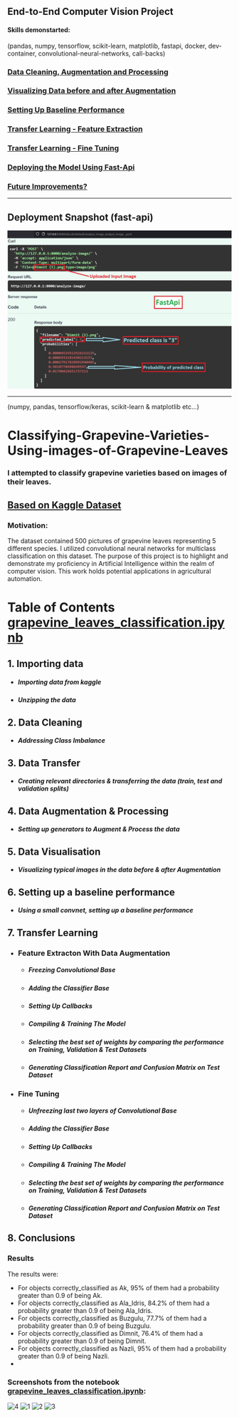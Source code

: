 ## End-to-End Computer Vision Project

#### Skills demonstarted:
(pandas, numpy, tensorflow, scikit-learn, matplotlib, fastapi, docker, dev-container, convolutional-neural-networks, call-backs)

### [Data Cleaning, Augmentation and Processing](https://github.com/AnsImran/Classifying-Grapevine-Varieties-using-Images-of-Grapevine-Leaves/blob/master/02_Data_Processing__and__Model_Training/grapevine_leaves_classification.ipynb)

### [Visualizing Data before and after Augmentation](https://github.com/AnsImran/Classifying-Grapevine-Varieties-using-Images-of-Grapevine-Leaves/blob/master/02_Data_Processing__and__Model_Training/grapevine_leaves_classification.ipynb)

### [Setting Up Baseline Performance](https://github.com/AnsImran/Classifying-Grapevine-Varieties-using-Images-of-Grapevine-Leaves/blob/master/02_Data_Processing__and__Model_Training/grapevine_leaves_classification.ipynb)

### [Transfer Learning - Feature Extraction](https://github.com/AnsImran/Classifying-Grapevine-Varieties-using-Images-of-Grapevine-Leaves/blob/master/02_Data_Processing__and__Model_Training/grapevine_leaves_classification.ipynb)

### [Transfer Learning - Fine Tuning](https://github.com/AnsImran/Classifying-Grapevine-Varieties-using-Images-of-Grapevine-Leaves/blob/master/02_Data_Processing__and__Model_Training/grapevine_leaves_classification.ipynb)

### [Deploying the Model Using Fast-Api](https://github.com/AnsImran/Classifying-Grapevine-Varieties-using-Images-of-Grapevine-Leaves/tree/master/04_Deployment)

### [Future Improvements?](https://github.com/AnsImran/Classifying-Grapevine-Varieties-using-Images-of-Grapevine-Leaves/blob/master/02_Data_Processing__and__Model_Training/grapevine_leaves_classification.ipynb)

---
## Deployment Snapshot (fast-api)
![4](05_Results_Screenshots/cv_app_api_in_action.JPG)

---













(numpy, pandas, tensorflow/keras, scikit-learn & matplotlib etc...)


# Classifying-Grapevine-Varieties-Using-images-of-Grapevine-Leaves 

### I attempted to classify grapevine varieties based on images of their leaves.

## [Based on Kaggle Dataset](https://www.kaggle.com/datasets/muratkokludataset/grapevine-leaves-image-dataset/data)

### Motivation:
The dataset contained 500 pictures of grapevine leaves representing 5 different species. I utilized convolutional neural networks for multiclass classification on this dataset. The purpose of this project is to highlight and demonstrate my proficiency in Artificial Intelligence within the realm of computer vision. This work holds potential applications in agricultural automation.

# Table of Contents [grapevine_leaves_classification.ipynb](grapevine_leaves_classification.ipynb)

## 1. Importing data
   - ##### Importing data from kaggle
   - ##### Unzipping the data

## 2. Data Cleaning
   - ##### Addressing Class Imbalance

## 3. Data Transfer
   - ##### Creating relevant directories & transferring the data (train, test and validation splits)

## 4. Data Augmentation & Processing
   - ##### Setting up generators to Augment & Process the data

## 5. Data Visualisation
   - ##### Visualizing typical images in the data before & after Augmentation

## 6. Setting up a baseline performance
   - #####  Using a small convnet, setting up a baseline performance

## 7. Transfer Learning
 - ### Feature Extracton With Data Augmentation
   - ##### Freezing Convolutional Base
   - ##### Adding the Classifier Base
   - ##### Setting Up Callbacks
   - ##### Compiling & Training The Model
   - ##### Selecting the best set of weights by comparing the performance on Training, Validation & Test Datasets
   - ##### Generating Classification Report and Confusion Matrix on Test Dataset

 - ### Fine Tuning
   - ##### Unfreezing last two layers of Convolutional Base
   - ##### Adding the Classifier Base
   - ##### Setting Up Callbacks
   - ##### Compiling & Training The Model
   - ##### Selecting the best set of weights by comparing the performance on Training, Validation & Test Datasets
   - ##### Generating Classification Report and Confusion Matrix on Test Dataset

## 8. Conclusions



### Results
The results were:
- For objects correctly_classified as Ak, 95% of them had a probability greater than 0.9 of being Ak.
- For objects correctly_classified as Ala_Idris, 84.2% of them had a probability greater than 0.9 of being Ala_Idris.
- For objects correctly_classified as Buzgulu, 77.7% of them had a probability greater than 0.9 of being Buzgulu.
- For objects correctly_classified as Dimnit, 76.4% of them had a probability greater than 0.9 of being Dimnit.
- For objects correctly_classified as Nazli, 95% of them had a probability greater than 0.9 of being Nazli.
- 
### Screenshots from the notebook [grapevine_leaves_classification.ipynb](grapevine_leaves_classification.ipynb):
![4](results_screenshots/1.PNG)
![1](results_screenshots/2.PNG)
![2](results_screenshots/3.PNG)
![3](results_screenshots/4.PNG)


